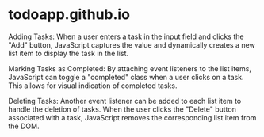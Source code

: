 # todoapp.github.io
Adding Tasks: When a user enters a task in the input field and clicks the "Add" button, JavaScript captures the value and dynamically creates a new list item to display the task in the list.

Marking Tasks as Completed: By attaching event listeners to the list items, JavaScript can toggle a "completed" class when a user clicks on a task. This allows for visual indication of completed tasks.

Deleting Tasks: Another event listener can be added to each list item to handle the deletion of tasks. When the user clicks the "Delete" button associated with a task, JavaScript removes the corresponding list item from the DOM.
